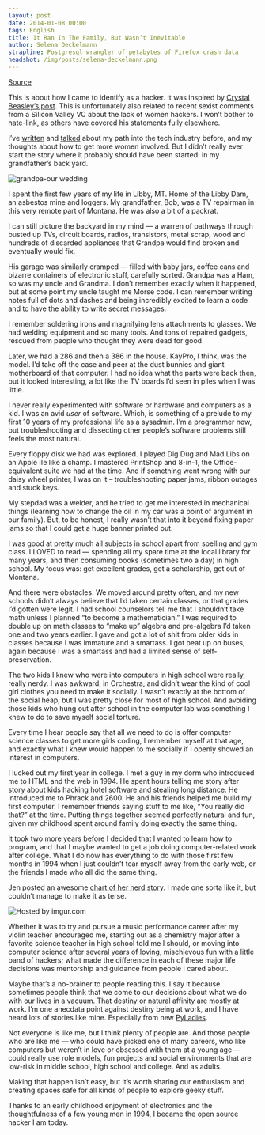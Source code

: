 ```yaml
---
layout: post
date: 2014-01-08 00:00
tags: English
title: It Ran In The Family, But Wasn’t Inevitable
author: Selena Deckelmann
strapline: Postgresql wrangler of petabytes of Firefox crash data
headshot: /img/posts/selena-deckelmann.png
---
```


[Source](http://www.chesnok.com/daily/2014/01/08/my-nerd-story-it-ran-in-the-family/ "Permalink to it ran in the family, but wasn’t inevitable")

This is about how I came to identify as a hacker. It was inspired by [Crystal Beasley’s post][1]. This is unfortunately also related to recent sexist comments from a Silicon Valley VC about the lack of women hackers. I won’t bother to hate-link, as others have covered his statements fully elsewhere.

I’ve [written][2] and [talked][3] about my path into the tech industry before, and my thoughts about how to get more women involved. But I didn’t really ever start the story where it probably should have been started: in my grandfather’s back yard.

![grandpa-our wedding][4]

I spent the first few years of my life in Libby, MT. Home of the Libby Dam, an asbestos mine and loggers. My grandfather, Bob, was a TV repairman in this very remote part of Montana. He was also a bit of a packrat.

I can still picture the backyard in my mind — a warren of pathways through busted up TVs, circuit boards, radios, transistors, metal scrap, wood and hundreds of discarded appliances that Grandpa would find broken and eventually would fix.

His garage was similarly cramped — filled with baby jars, coffee cans and bizarre containers of electronic stuff, carefully sorted. Grandpa was a Ham, so was my uncle and Grandma. I don’t remember exactly when it happened, but at some point my uncle taught me Morse code. I can remember writing notes full of dots and dashes and being incredibly excited to learn a code and to have the ability to write secret messages.

I remember soldering irons and magnifying lens attachments to glasses. We had welding equipment and so many tools. And tons of repaired gadgets, rescued from people who thought they were dead for good.

Later, we had a 286 and then a 386 in the house. KayPro, I think, was the model. I’d take off the case and peer at the dust bunnies and giant motherboard of that computer. I had no idea what the parts were back then, but it looked interesting, a lot like the TV boards I’d seen in piles when I was little.

I never really experimented with software or hardware and computers as a kid. I was an avid _user_ of software. Which, is something of a prelude to my first 10 years of my professional life as a sysadmin. I’m a programmer now, but troubleshooting and dissecting other people’s software problems still feels the most natural.

Every floppy disk we had was explored. I played Dig Dug and Mad Libs on an Apple IIe like a champ. I mastered PrintShop and 8-in-1, the Office-equivalent suite we had at the time. And if something went wrong with our daisy wheel printer, I was on it – troubleshooting paper jams, ribbon outages and stuck keys.

My stepdad was a welder, and he tried to get me interested in mechanical things (learning how to change the oil in my car was a point of argument in our family). But, to be honest, I really wasn’t that into it beyond fixing paper jams so that I could get a huge banner printed out.

I was good at pretty much all subjects in school apart from spelling and gym class. I LOVED to read — spending all my spare time at the local library for many years, and then consuming books (sometimes two a day) in high school. My focus was: get excellent grades, get a scholarship, get out of Montana.

And there were obstacles. We moved around pretty often, and my new schools didn’t always believe that I’d taken certain classes, or that grades I’d gotten were legit. I had school counselors tell me that I shouldn’t take math unless I planned “to become a mathematician.” I was required to double up on math classes to “make up” algebra and pre-algebra I’d taken one and two years earlier. I gave and got a lot of shit from older kids in classes because I was immature and a smartass. I got beat up on buses, again because I was a smartass and had a limited sense of self-preservation.

The two kids I knew who were into computers in high school were really, really nerdy. I was awkward, in Orchestra, and didn’t wear the kind of cool girl clothes you need to make it socially. I wasn’t exactly at the bottom of the social heap, but I was pretty close for most of high school. And avoiding those kids who hung out after school in the computer lab was something I knew to do to save myself social torture.

Every time I hear people say that all we need to do is offer computer science classes to get more girls coding, I remember myself at that age, and exactly what I knew would happen to me socially if I openly showed an interest in computers.

I lucked out my first year in college. I met a guy in my dorm who introduced me to HTML and the web in 1994. He spent hours telling me story after story about kids hacking hotel software and stealing long distance. He introduced me to Phrack and 2600. He and his friends helped me build my first computer. I remember friends saying stuff to me like, “You really did that?” at the time. Putting things together seemed perfectly natural and fun, given my childhood spent around family doing exactly the same thing.

It took two more years before I decided that I wanted to learn how to program, and that I maybe wanted to get a job doing computer-related work after college. What I do now has everything to do with those first few months in 1994 when I just couldn’t tear myself away from the early web, or the friends I made who all did the same thing.

Jen posted an awesome [chart of her nerd story][5]. I made one sorta like it, but couldn’t manage to make it as terse.

![][6]

Whether it was to try and pursue a music performance career after my violin teacher encouraged me, starting out as a chemistry major after a favorite science teacher in high school told me I should, or moving into computer science after several years of loving, mischievous fun with a little band of hackers; what made the difference in each of these major life decisions was mentorship and guidance from people I cared about.

Maybe that’s a no-brainer to people reading this. I say it because sometimes people think that we come to our decisions about what we do with our lives in a vacuum. That destiny or natural affinity are mostly at work. I’m one anecdata point against destiny being at work, and I have heard lots of stories like mine. Especially from new [PyLadies][7].

Not everyone is like me, but I think plenty of people are. And those people who are like me — who could have picked one of many careers, who like computers but weren’t in love or obsessed with them at a young age — could really use role models, fun projects and social environments that are low-risk in middle school, high school and college. And as adults.

Making that happen isn’t easy, but it’s worth sharing our enthusiasm and creating spaces safe for all kinds of people to explore geeky stuff.

Thanks to an early childhood enjoyment of electronics and the thoughtfulness of a few young men in 1994, I became the open source hacker I am today.

   [1]: http://skinnywhitegirl.com/blog/my-nerd-story/1101/
   [2]: http://www.oreillynet.com/pub/a/womenintech/2007/09/28/to-sir-with-love-how-to-get-more-women-involved-in-open-source.html
   [3]: http://www.chesnok.com/daily/2012/05/25/thoughts-from-think-out-louds-women-in-tech-radio-broadcast/
   [4]: http://www.chesnok.com/daily/wp-content/uploads/2014/01/5886264528_2c24f190ac_o-300x226.jpg
   [5]: http://ednapiranha.com/2014/the-tech-story-of-edna/
   [6]: http://i.imgur.com/WwmXXR0l.png (Hosted by imgur.com)
   [7]: http://pyladies.com
  